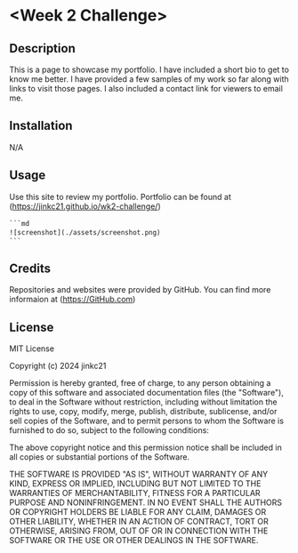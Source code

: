 # <Week 2 Challenge>

## Description

This is a page to showcase my portfolio. I have included a short bio to get to know me better. I have provided a few samples of my work so far along with links to visit those pages. I also included a contact link for viewers to email me.


## Installation

N/A

## Usage

Use this site to review my portfolio.
Portfolio can be found at (https://jinkc21.github.io/wk2-challenge/)

    ```md
    ![screenshot](./assets/screenshot.png)
    ```

## Credits

Repositories and websites were provided by GitHub. You can find more informaion at (https://GitHub.com) 

## License
MIT License

Copyright (c) 2024 jinkc21

Permission is hereby granted, free of charge, to any person obtaining a copy
of this software and associated documentation files (the "Software"), to deal
in the Software without restriction, including without limitation the rights
to use, copy, modify, merge, publish, distribute, sublicense, and/or sell
copies of the Software, and to permit persons to whom the Software is
furnished to do so, subject to the following conditions:

The above copyright notice and this permission notice shall be included in all
copies or substantial portions of the Software.

THE SOFTWARE IS PROVIDED "AS IS", WITHOUT WARRANTY OF ANY KIND, EXPRESS OR
IMPLIED, INCLUDING BUT NOT LIMITED TO THE WARRANTIES OF MERCHANTABILITY,
FITNESS FOR A PARTICULAR PURPOSE AND NONINFRINGEMENT. IN NO EVENT SHALL THE
AUTHORS OR COPYRIGHT HOLDERS BE LIABLE FOR ANY CLAIM, DAMAGES OR OTHER
LIABILITY, WHETHER IN AN ACTION OF CONTRACT, TORT OR OTHERWISE, ARISING FROM,
OUT OF OR IN CONNECTION WITH THE SOFTWARE OR THE USE OR OTHER DEALINGS IN THE
SOFTWARE.
